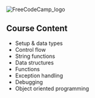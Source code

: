 ![FreeCodeCamp_logo](https://github.com/user-attachments/assets/fd41cbeb-f32d-4a0b-9270-d02b67dec551)

## Course Content
* Setup & data types
* Control flow
* String functions
* Data structures
* Functions
* Exception handling
* Debugging
* Object oriented programming
